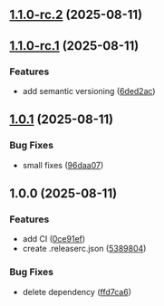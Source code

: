 ## [1.1.0-rc.2](https://github.com/mpekhota/semantic-release/compare/v1.1.0-rc.1...v1.1.0-rc.2) (2025-08-11)

## [1.1.0-rc.1](https://github.com/mpekhota/semantic-release/compare/v1.0.1...v1.1.0-rc.1) (2025-08-11)

### Features

* add semantic versioning ([6ded2ac](https://github.com/mpekhota/semantic-release/commit/6ded2ac59c32e76f90de733340b2316306829956))

## [1.0.1](https://github.com/mpekhota/semantic-release/compare/v1.0.0...v1.0.1) (2025-08-11)

### Bug Fixes

* small fixes ([96daa07](https://github.com/mpekhota/semantic-release/commit/96daa07ae8218322ad9e212483029e8025cb880e))

## 1.0.0 (2025-08-11)

### Features

* add CI ([0ce91ef](https://github.com/mpekhota/semantic-release/commit/0ce91efa1b552059c08cb61516d20cdcbc1b1e47))
* create .releaserc.json ([5389804](https://github.com/mpekhota/semantic-release/commit/5389804b88f201bc8ed9c7be72a6ff2929597b2a))

### Bug Fixes

* delete dependency ([ffd7ca6](https://github.com/mpekhota/semantic-release/commit/ffd7ca6ef7c080184a11b5fae6be690399c8fc77))
